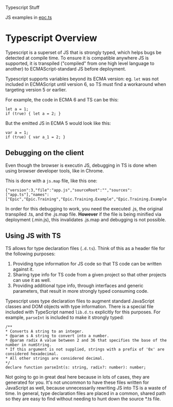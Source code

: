 Typescript Stuff

JS examples in [epc.ts](../epctsjs/epc.ts)

Typescript Overview
===

Typescript is a superset of JS that is strongly typed, which helps bugs be detected at compile time. To ensure it is compatible anywhere JS is supported, it is transpiled ("compiled" from one high level language to another) to ECMAScript-standard JS before deployment.

Typescript supports variables beyond its ECMA version: eg. `let` was not included in ECMAScript until version 6, so TS must find a workaround when targeting version 5 or earlier.

For example, the code in ECMA 6 and TS can be this:

    let a = 1;
    if (true) { let a = 2; }

But the emitted JS in ECMA 5 would look like this:

    var a = 1;
    if (true) { var a_1 = 2; }

Debugging on the client
---

Even though the browser is executin JS, debugging in TS is done when using browser developer tools, like in Chrome.

This is done with a `js.map` file, like this one:

    {"version":3,"file":"app.js","sourceRoot":"","sources":["app.ts"],"names":["Epic","Epic.Training","Epic.Training.Example","Epic.Training.Example.Car","Epic.Training.Example.Car.constructor","Epic.Training.Example.Car.drive"],"mappings":"AAAA,IAAU,IAAI,CAMb;AAND,WAAU,IAAI;IAACA,IAAAA,QAAQA,CAMtBA;IANcA,WAAAA,QAAQA;QAACC,IAAAA,OAAOA,CAM9BA;QANuBA,WAAAA,OAAOA,EAACA,CAACA;YAChCC;gBAAAC;gBAIAC,CAACA;gBAHOD,mBAAKA,GAAZA;oBACCE,OAAOA,CAACA,GAAGA,CAACA,SAASA,CAACA,CAACA;gBACxBA,CAACA;gBACFF,UAACA;YAADA,CAACA,AAJDD,IAICA;YAJYA,WAAGA,MAIfA,CAAAA;QACFA,CAACA,EANuBD,OAAOA,GAAPA,gBAAOA,KAAPA,gBAAOA,QAM9BA;IAADA,CAACA,EANcD,QAAQA,GAARA,aAAQA,KAARA,aAAQA,QAMtBA;AAADA,CAACA,EANS,IAAI,KAAJ,IAAI,QAMb;AACD,IAAI,KAAK,GAAG,IAAI,IAAI,CAAC,QAAQ,CAAC,OAAO,CAAC,GAAG,EAAE,CAAC;AAC5C,KAAK,CAAC,KAAK,EAAE,CAAC"}

In order for this debugging to work, you need the executed .js, the original transpiled .ts, and the .js.map file.
__However__ if the file is being minified via deployment (.min.js), this invalidates .js.map and debugging is not possible.

Using JS with TS
---

TS allows for type declaration files (`.d.ts`). Think of this as a header file for the following purposes:
1. Providing type information for JS code so that TS code can be written against it.
2. Sharing type info for TS code from a given project so that other projects can use it as well.
3. Providing additional type info, through interfaces and generic parameters, that result in more strongly typed consuming code.

Typescript uses type declaration files to augment standard JavaScript classes and DOM objects with type information. There is a special file included with TypeScript named `lib.d.ts` explicitly for this purposes. For example, `parseInt` is included to make it strongly typed:

    /**
    * Converts A string to an integer.
    * @param s A string to convert into a number.
    * @param radix A value between 2 and 36 that specifies the base of the number in numString.
    * If this argument is not supplied, strings with a prefix of '0x' are considered hexadecimal.
    * All other strings are considered decimal.
    */
    declare function parseInt(s: string, radix?: number): number;

Not going to go in great deal here because in lots of cases, they are generated for you. It's not uncommon to have these files written for JavaScript as well, because unnecessarily rewriting JS into TS is a waste of time. In general, type declaration files are placed in a common, shared path so they are easy to find without needing to hunt down the source *.ts file.